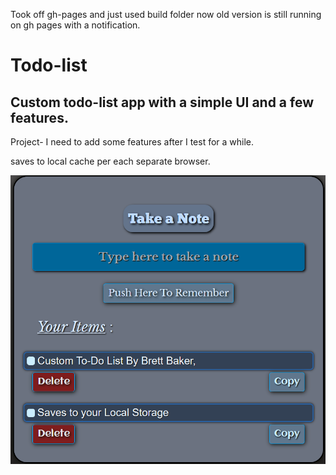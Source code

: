 <!-- note to self npm run deploy for github pages -->
 Took off gh-pages and just used build folder now old version is still running on gh pages with a notification.
# Todo-list

## Custom  todo-list app with a simple UI and a few features. ##

Project- I need to add some features after I test for a while.

saves to local cache per each separate browser.

![image](Readme.png)
